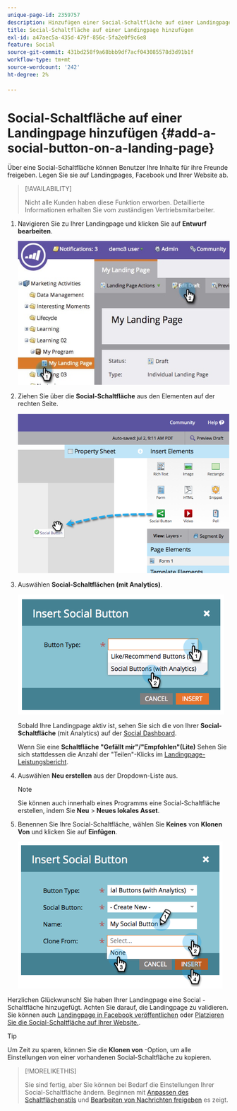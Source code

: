 ```yaml
---
unique-page-id: 2359757
description: Hinzufügen einer Social-Schaltfläche auf einer Landingpage - Marketo-Dokumente - Produktdokumentation
title: Social-Schaltfläche auf einer Landingpage hinzufügen
exl-id: a47aec5a-435d-479f-856c-5fa2e0f9c6e8
feature: Social
source-git-commit: 431bd258f9a68bbb9df7acf043085578d3d91b1f
workflow-type: tm+mt
source-wordcount: '242'
ht-degree: 2%

---
```


# Social-Schaltfläche auf einer Landingpage hinzufügen {#add-a-social-button-on-a-landing-page}

Über eine Social-Schaltfläche können Benutzer Ihre Inhalte für ihre Freunde freigeben. Legen Sie sie auf Landingpages, Facebook und Ihrer Website ab.

>[!AVAILABILITY]
>
>Nicht alle Kunden haben diese Funktion erworben. Detaillierte Informationen erhalten Sie vom zuständigen Vertriebsmitarbeiter.

1. Navigieren Sie zu Ihrer Landingpage und klicken Sie auf **Entwurf bearbeiten**.

   ![](assets/landingpageeditdraft.jpg)

1. Ziehen Sie über die **Social-Schaltfläche** aus den Elementen auf der rechten Seite.

   ![](assets/image2014-9-17-10-3a35-3a6.png)

1. Auswählen **Social-Schaltflächen (mit Analytics)**.

   ![](assets/image2014-9-17-10-3a35-3a13.png)

   Sobald Ihre Landingpage aktiv ist, sehen Sie sich die von Ihrer **Social-Schaltfläche** (mit Analytics) auf der [Social Dashboard](/help/marketo/product-docs/demand-generation/social/social-functions/view-social-performance.md).

   Wenn Sie eine **Schaltfläche &quot;Gefällt mir&quot;/&quot;Empfohlen&quot;(Lite)** Sehen Sie sich stattdessen die Anzahl der &quot;Teilen&quot;-Klicks im [Landingpage-Leistungsbericht](/help/marketo/product-docs/demand-generation/landing-pages/understanding-landing-pages/landing-page-performance-report.md).

1. Auswählen **Neu erstellen** aus der Dropdown-Liste aus.

   >[!NOTE]
   >
   >Sie können auch innerhalb eines Programms eine Social-Schaltfläche erstellen, indem Sie **Neu** > **Neues lokales Asset**.

1. Benennen Sie Ihre Social-Schaltfläche, wählen Sie **Keines** von **Klonen** **Von** und klicken Sie auf **Einfügen**.

   ![](assets/image2014-9-17-10-3a35-3a26.png)

Herzlichen Glückwunsch! Sie haben Ihrer Landingpage eine Social -Schaltfläche hinzugefügt. Achten Sie darauf, die Landingpage zu validieren. Sie können auch [Landingpage in Facebook veröffentlichen](/help/marketo/product-docs/demand-generation/facebook/publish-landing-pages-to-facebook.md) oder [Platzieren Sie die Social-Schaltfläche auf Ihrer Website.](/help/marketo/product-docs/demand-generation/social/social-functions/deploy-social-on-your-website.md).

>[!TIP]
>
>Um Zeit zu sparen, können Sie die **Klonen von** -Option, um alle Einstellungen von einer vorhandenen Social-Schaltfläche zu kopieren.

>[!MORELIKETHIS]
>
>Sie sind fertig, aber Sie können bei Bedarf die Einstellungen Ihrer Social-Schaltfläche ändern. Beginnen mit [Anpassen des Schaltflächenstils](/help/marketo/product-docs/demand-generation/social/configuring-social-actions/customize-social-app-button.md) und [Bearbeiten von Nachrichten freigeben](/help/marketo/product-docs/demand-generation/social/configuring-social-actions/configure-social-sign-up-share-flow.md) es zeigt.
